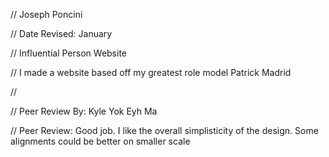 // Joseph Poncini

// Date Revised: January 

// Influential Person Website

// I made a website based off my greatest role model Patrick Madrid

// 

// Peer Review By: Kyle Yok Eyh Ma 

// Peer Review: Good job. I like the overall simplisticity of the design. Some alignments could be better on smaller scale
